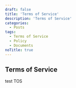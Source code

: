 ```yaml
---
draft: false
title: 'Terms of Service'
description: 'Terms of Service'
categories:
  - Posts
tags:
  - Terms of Service
  - Policy
  - Documents
noTitle: true
---
```


## Terms of Service
test TOS